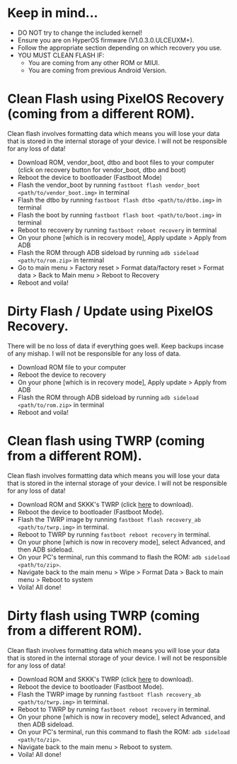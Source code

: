 # Keep in mind...
- DO NOT try to change the included kernel!
- Ensure you are on HyperOS firmware (V1.0.3.0.ULCEUXM+).
- Follow the appropriate section depending on which recovery you use.
- YOU MUST CLEAN FLASH IF:
    - You are coming from any other ROM or MIUI.
    - You are coming from previous Android Version.

# Clean Flash using PixelOS Recovery (coming from a different ROM).
Clean flash involves formatting data which means you will lose your data that is stored in the internal storage of your device. I will not be responsible for any loss of data!
- Download ROM, vendor_boot, dtbo and boot files to your computer (click on recovery button for vendor_boot, dtbo and boot)
- Reboot the device to bootloader (Fastboot Mode)
- Flash the vendor_boot by running `fastboot flash vendor_boot <path/to/vendor_boot.img>` in terminal
- Flash the dtbo by running `fastboot flash dtbo <path/to/dtbo.img>` in terminal
- Flash the boot by running `fastboot flash boot <path/to/boot.img>` in terminal
- Reboot to recovery by running `fastboot reboot recovery` in terminal
- On your phone [which is in recovery mode], Apply update > Apply from ADB 
- Flash the ROM through ADB sideload by running `adb sideload <path/to/rom.zip>` in terminal
- Go to main menu > Factory reset > Format data/factory reset >  Format data >  Back to Main menu > Reboot to Recovery
- Reboot and voila!

# Dirty Flash / Update using PixelOS Recovery.
There will be no loss of data if everything goes well. Keep backups incase of any mishap. I will not be responsible for any loss of data.
- Download ROM file to your computer
- Reboot the device to recovery
- On your phone [which is in recovery mode], Apply update > Apply from ADB 
- Flash the ROM through ADB sideload by running `adb sideload <path/to/rom.zip>` in terminal
- Reboot and voila!

# Clean flash using TWRP (coming from a different ROM).
Clean flash involves formatting data which means you will lose your data that is stored in the internal storage of your device. I will not be responsible for any loss of data!
- Download ROM and SKKK's TWRP (click [here](https://sourceforge.net/projects/recovery-for-xiaomi-devices/files/cupid/twrp-3.7.1_12-v8.6_A14-cupid-skkk.img/download) to download).
- Reboot the device to bootloader (Fastboot Mode).
- Flash the TWRP image by running `fastboot flash recovery_ab <path/to/twrp.img>` in terminal.
- Reboot to TWRP by running `fastboot reboot recovery` in terminal.
- On your phone [which is now in recovery mode], select Advanced, and then ADB sideload.
- On your PC's terminal, run this command to flash the ROM: `adb sideload <path/to/zip>`.
- Navigate back to the main menu > Wipe > Format Data > Back to main menu > Reboot to system
- Voila! All done!

# Dirty flash using TWRP (coming from a different ROM).
Clean flash involves formatting data which means you will lose your data that is stored in the internal storage of your device. I will not be responsible for any loss of data!
- Download ROM and SKKK's TWRP (click [here](https://sourceforge.net/projects/recovery-for-xiaomi-devices/files/cupid/twrp-3.7.1_12-v8.6_A14-cupid-skkk.img/download) to download).
- Reboot the device to bootloader (Fastboot Mode).
- Flash the TWRP image by running `fastboot flash recovery_ab <path/to/twrp.img>` in terminal.
- Reboot to TWRP by running `fastboot reboot recovery` in terminal.
- On your phone [which is now in recovery mode], select Advanced, and then ADB sideload.
- On your PC's terminal, run this command to flash the ROM: `adb sideload <path/to/zip>`.
- Navigate back to the main menu > Reboot to system.
- Voila! All done!